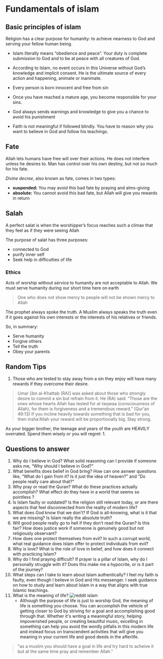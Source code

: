 # Fundamentals of islam

## Basic principles of islam

Religion has a clear purpose for humanity: to achieve nearness to God and serving your fellow human being.
- Islam literally means “obedience and peace”. Your duty is complete submission to God and to be at peace with all creatures of God.

- According to Islam, no event occurs in this Universe without God’s knowledge and implicit consent. He is the ultimate source of every action and happening, animate or inanimate.
- Every person is born innocent and free from sin
- Once you have reached a mature age, you become responsible for your sins.
- God always sends warnings and knowledge to give you a chance to avoid his punishment
- Faith is not meaningful if followed blindly. You have to reason why you want to believe in God and follow his teachings.

## Fate

Allah lets humans have free will over their actions. He does not interfere unless he desires to. Man has control over his own destiny, but not so much for his fate.

_Divine decree_, also known as fate, comes in two types:

- **suspended:** You may avoid this bad fate by praying and alms-giving
- **absolute:** You cannot avoid this bad fate, but Allah will give you rewards in return

## Salah

A perfect salat is when the worshipper’s focus reaches such a climax that they feel as if they were seeing Allah

The purpose of salat has three purposes:
- connected to God
- purify inner self
- Seek help in difficulties of life

### Ethics

Acts of worship without service to humanity are not acceptable to Allah. We must serve humanity during our short time here on earth

> One who does not show mercy to people will not be shown mercy to Allah

The prophet always spoke the truth. A Muslim always speaks the truth even if it goes against his own interests or the interests of his relatives or friends.

So, in summary:

- Serve humanity
- Forgive others
- Tell the truth
- Obey your parents 


## Random Tips

1. Those who are tested to stay away from a sin they enjoy will have many rewards if they overcome their desire. 
> Umar [ibn al-Khattab (RA)] was asked about those who strongly desire to commit a sin but refrain from it. He (RA) said: “Those are the ones whose hearts Allah has tested for al-taqwaa (consciousness of Allah), for them is forgiveness and a tremendous reward.” (Qur'an 49:13)
> If you incline heavily towards something that is bad for you, then insha'Allah your reward will be proportionally big. Stay strong.

As your bigger brother, the teenage and years of the youth are HEAVILY overrated. Spend them wisely or you will regret:
1. 
## Questions to answer

1.  Why do I believe in God? What solid reasoning can I provide if someone asks me, “Why should I believe in God?”
2. What benefits does belief in God bring? How can one asnwer questions like, “What do I gain from it? Is it just the idea of heaven?” and “Do people really care about that?”
3. Why pray or read the Quran? What do these practices actually accomplish? What effect do they have in a world that seems so pointless ?
4. Is Islam faulty or outdated? Is the religion still relevant today, or are there aspects that feel disconnected from the reality of modern life?
5. What does God know that we don’t? If God is all-knowing, what is it that we are missing? Is Islam really the absolute truth?
6. Will good people really go to hell if they don’t read the Quran? Is this fair? How does justice work if someone is genuinely good but not religiously observant?
7.	How does one protect themselves from evil? In such a corrupt world, what real guidance does Islam offer to protect individuals from evil?
8. Why is love? What is the role of love in belief, and how does it connect with practicing Islam?
9. Why do I find praying difficult? If prayer is a pillar of Islam, why do I personally struggle with it? Does this make me a hypocrite, or is it part of the journey?
10. What steps can I take to learn about Islam authentically? I feel my faith is faulty, even though I believe in God and His messenger. I seek guidance on how to study and learn about Islam in a way that aligns with true Islamic teachings.
11. What is the meaning of life?
	![reddit islam](https://www.webpagescreenshot.info/image-url/rdiaf5mVD)
	- Although the purpose of life is just to worship God, the meaning of life is something you choose. You can accomplish the vehicle of getting closer to God by striving for a goal and accomplishing good through that. Whether it's writing a meaningful story, helping impoverished people, or creating beautiful music, excelling in something can help you avoid the wordly pitfalls in this modern life and instead focus on transcendent activities that will give you meaning in your current life and good deeds in the afterlife. 
> "as a muslim you should have a goal in life and try hard to acheive it but at the same time pray and remember Allah."